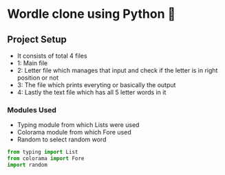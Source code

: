 # Wordle clone using Python 🐍

## Project Setup
- It consists of total 4 files
- 1: Main file
- 2: Letter file which manages that input and check if the letter is in right position or not 
- 3: The file which prints everyting or basically the output
- 4: Lastly the text file which has all 5 letter words in it

### Modules Used
- Typing module from which Lists were used
- Colorama module from which Fore used
- Random to select random word

```py
from typing import List
from colorama import Fore
import random
```
